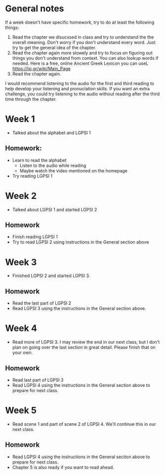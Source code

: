# General notes

If a week doesn't have specific homework, try to do at least the following things:

1. Read the chapter we disucssed in class and try to understand the the overall meaning. Don't worry if you don't understand every word. Just try to get the general idea of the chapter. 
2. Read the chapter again more slowely and try to focus on figuring out things you don't understand from context. You can also lookup words if needed. Here is a free, online Ancient Greek Lexicon you can useL <https://lsj.gr/wiki/Main_Page>
3. Read the chapter again. 

I would recommend listening to the audio for the first and third reading to help develop your listening and pronuciation skills. If you want an extra challenge, you could try listening to the audio without reading after the third time through the chapter. 



# Week 1

- Talked about the alphabet and LGPSI 1

## Homework:

- Learn to read the alphabet
  - Listen to the audio while reading
  - Maybe watch the video mentioned on the homepage
- Try reading LGPSI 1

# Week 2

- Talked about LGPSI 1 and started LGPSI 2

## Homework

- Finish reading LGPSI 1
- Try to read LGPSI 2 using instructions in the General section above

# Week 3

- Finished LGPSI 2 and started LGPSI 3.

## Homework

- Read the last part of LGPSI 2
- Read LGPSI 3 using the instructions in the General section above.

# Week 4

- Read more of LGPSI 3. I may review the end in our next class, but I don't plan on going over the last section in great detail. Please finish that on your own.

## Homework

- Read last part of LGPSI 3
- Read LGPSI 4 using the instructions in the General section above to prepare for next class.

# Week 5

- Read scene 1 and part of scene 2 of LGPSI 4. We'll continue this in our next class. 

## Homework

- Read LGPSI 4 using the instructions in the General seciton above to prepare for next class. 
- Chapter 5 is also ready if you want to read ahead.
